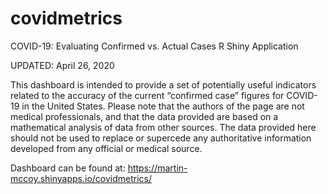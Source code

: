 # covidmetrics
COVID-19: Evaluating Confirmed vs. Actual Cases R Shiny Application

UPDATED: April 26, 2020

This dashboard is intended to provide a set of potentially useful indicators related to the accuracy of the current “confirmed case” figures for COVID-19 in the United States. Please note that the authors of the page are not medical professionals, and that the data provided are based on a mathematical analysis of data from other sources. The data provided here should not be used to replace or supercede any authoritative information developed from any official or medical source.

Dashboard can be found at: <https://martin-mccoy.shinyapps.io/covidmetrics/>
